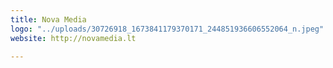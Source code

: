 ```yaml
---
title: Nova Media
logo: "../uploads/30726918_1673841179370171_244851936606552064_n.jpeg"
website: http://novamedia.lt

---
```

